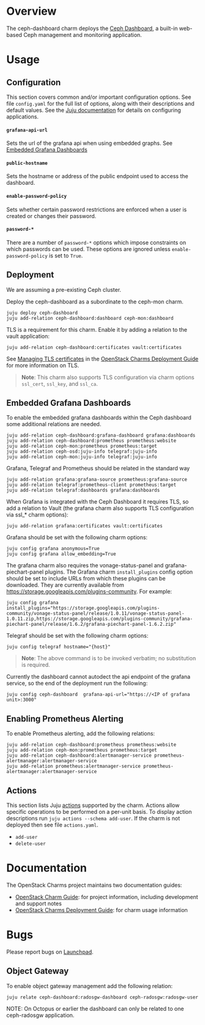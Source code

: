 # Overview

The ceph-dashboard charm deploys the [Ceph Dashboard][upstream-ceph-dashboard],
a built-in web-based Ceph management and monitoring application.

# Usage

## Configuration

This section covers common and/or important configuration options. See file
`config.yaml` for the full list of options, along with their descriptions and
default values. See the [Juju documentation][juju-docs-config-apps] for details
on configuring applications.

#### `grafana-api-url`

Sets the url of the grafana api when using embedded graphs. See
[Embedded Grafana Dashboards](#Embedded-Grafana-Dashboards)

#### `public-hostname`

Sets the hostname or address of the public endpoint used to access
the dashboard.

#### `enable-password-policy`

Sets whether certain password restrictions are enforced when a user
is created or changes their password.

#### `password-*`

There are a number of `password-*` options which impose constraints
on which passwords can be used. These options are ignored unless
`enable-password-policy` is set to `True`.

## Deployment

We are assuming a pre-existing Ceph cluster.

Deploy the ceph-dashboard as a subordinate to the ceph-mon charm.

    juju deploy ceph-dashboard
    juju add-relation ceph-dashboard:dashboard ceph-mon:dashboard


TLS is a requirement for this charm. Enable it by adding a relation to the
vault application:

    juju add-relation ceph-dashboard:certificates vault:certificates

See [Managing TLS certificates][cdg-tls] in the
[OpenStack Charms Deployment Guide][cdg] for more information on TLS.

> **Note**: This charm also supports TLS configuration via charm options
  `ssl_cert`, `ssl_key`, and `ssl_ca`.


## Embedded Grafana Dashboards

To enable the embedded grafana dashboards within the Ceph dashboard
some additional relations are needed.

    juju add-relation ceph-dashboard:grafana-dashboard grafana:dashboards
    juju add-relation ceph-dashboard:prometheus prometheus:website
    juju add-relation ceph-mon:prometheus prometheus:target
    juju add-relation ceph-osd:juju-info telegraf:juju-info
    juju add-relation ceph-mon:juju-info telegraf:juju-info

Grafana, Telegraf and Prometheus should be related in the standard way

    juju add-relation grafana:grafana-source prometheus:grafana-source
    juju add-relation telegraf:prometheus-client prometheus:target
    juju add-relation telegraf:dashboards grafana:dashboards


When Grafana is integrated with the Ceph Dashboard it requires TLS, so
add a relation to Vault (the grafana charm also supports TLS configuration via
ssl\_\* charm options):

    juju add-relation grafana:certificates vault:certificates

Grafana should be set with the following charm options:

    juju config grafana anonymous=True
    juju config grafana allow_embedding=True

The grafana charm also requires the vonage-status-panel and
grafana-piechart-panel plugins. The Grafana charm `install_plugins`
config option should be set to include URLs from which these plugins
can be downloaded. They are currently available from 
https://storage.googleapis.com/plugins-community. For example:

    juju config grafana install_plugins="https://storage.googleapis.com/plugins-community/vonage-status-panel/release/1.0.11/vonage-status-panel-1.0.11.zip,https://storage.googleapis.com/plugins-community/grafana-piechart-panel/release/1.6.2/grafana-piechart-panel-1.6.2.zip"

Telegraf should be set with the following charm options:

    juju config telegraf hostname="{host}"

> **Note**: The above command is to be invoked verbatim; no substitution is
required.

Currently the dashboard cannot autodect the api endpoint of the grafana
service, so the end of the deployment run the following:

    juju config ceph-dashboard  grafana-api-url="https://<IP of grafana unit>:3000"

## Enabling Prometheus Alerting

To enable Prometheus alerting, add the following relations:

    juju add-relation ceph-dashboard:prometheus prometheus:website
    juju add-relation ceph-mon:prometheus prometheus:target
    juju add-relation ceph-dashboard:alertmanager-service prometheus-alertmanager:alertmanager-service
    juju add-relation prometheus:alertmanager-service prometheus-alertmanager:alertmanager-service

## Actions

This section lists Juju [actions][juju-docs-actions] supported by the charm.
Actions allow specific operations to be performed on a per-unit basis. To
display action descriptions run `juju actions --schema add-user`. If the charm
is not deployed then see file `actions.yaml`.

* `add-user`
* `delete-user`

# Documentation

The OpenStack Charms project maintains two documentation guides:

* [OpenStack Charm Guide][cg]: for project information, including development
  and support notes
* [OpenStack Charms Deployment Guide][cdg]: for charm usage information


# Bugs

Please report bugs on [Launchpad][lp-bugs-charm-ceph-dashboard].

## Object Gateway

To enable object gateway management add the following relation:

    juju relate ceph-dashboard:radosgw-dashboard ceph-radosgw:radosgw-user

NOTE: On Octopus or earlier the dashboard can only be related to one ceph-radosgw application.

<!-- LINKS -->

[juju-docs-actions]: https://juju.is/docs/working-with-actions
[juju-docs-config-apps]: https://juju.is/docs/configuring-applications
[upstream-ceph-dashboard]: https://docs.ceph.com/en/latest/mgr/dashboard/
[cg]: https://docs.openstack.org/charm-guide
[cdg]: https://docs.openstack.org/project-deploy-guide/charm-deployment-guide
[cdg-tls]: https://docs.openstack.org/project-deploy-guide/charm-deployment-guide/latest/app-certificate-management.html
[lp-bugs-charm-ceph-dashboard]: https://bugs.launchpad.net/charm-ceph-dashboard

